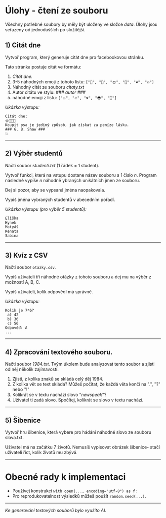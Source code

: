# Úlohy - čtení ze souboru
Všechny potřebné soubory by měly být uloženy ve složce *data*. Úlohy jsou seřazeny od jednodušších po složitější.


## 1) **Citát dne**
Vytvoř program, který generuje citát dne pro facebookovou stránku.

Tato stránka postuje citát ve formátu:
 1. *Citát dne:*
 2. 3-5 náhodných emoji z tohoto listu: ```["🌺", "🌼", "🌞", "🐻", "❤️‍", "🔥"]```
 3. Náhodný citát ze souboru *citaty.txt*
 4. Autor citátu ve stylu: *### autor ###*
 5. náhodné emoji z listu:   ```["💥", "🔥", "❤️‍", "😎", "🤣"]```

*Ukázka výstupu:*
```
Citát dne:
🌞🌼🔥🌼
Koupit psa je jediný způsob, jak získat za peníze lásku.
### G. B. Shaw ###
💥
```

---

## 2) **Výběr studentů** 
Načti soubor *studenti.txt* (1 řádek = 1 student). 

Vytvoř funkci, která na vstupu dostane název souboru a 1 číslo *n*. Program následně vypíše *n* náhodně ybraných unikátních jmen ze souboru.

Dej si pozor, aby se vypsaná jména naopakovala.

Vypiš jména vybraných studentů v abecedním pořadí.

*Ukázka výstupu (pro výběr 5 studentů):*
```
Eliška
Hynek
Matyáš
Renata
Sabina
```

---

## 3) **Kvíz z CSV** 
Načti soubor `otazky.csv`.

Vypiš uživateli tři náhodné otázky z tohoto souboru a dej mu na výběr z možností A, B, C. 

Vypiš uživateli, kolik odpovědí má správně.

*Ukázka výstupu:*
```
Kolik je 7*6?
 a) 42
 b) 36
 c) 56
Odpověď: A
...
```

---

## 4) **Zpracování textového souboru.**
Načti soubor *1984.txt*. Tvým úkolem bude analyzovat tento soubor a zjisti od něj několik zajímavostí.

1. Zjisti, z kolika znaků se skládá celý děj 1984.
2. Z kolika vět se text skládá? Můžeš počítat, že každá věta končí na ".", "?" nebo "!"
3. Kolikrát se v textu nachází slovo "*newspeak*"?
4. Uživatel ti zadá slovo. Spočítej, kolikrát se slovo v textu nachází.

---


## 5) **Šibenice**
Vytvoř hru šibenice, která vybere pro hádání náhodné slovo ze souboru slova.txt.

Uživatel má na začátku 7 životů. Nemusíš vypisovat obrázek šibenice- stačí uživateli říct, kolik životů mu zbývá.

---


# Obecné rady k implementaci
- Používej konstrukci `with open(..., encoding="utf-8") as f:`
- Pro reprodukovatelnost výsledků můžeš použít `random.seed(...)`.

---

*Ke generování textových souborů bylo využito AI.*